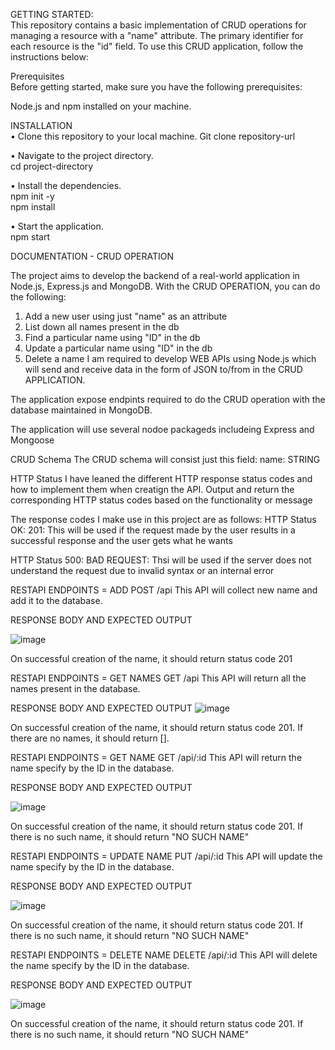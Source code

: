 GETTING STARTED:  
This repository contains a basic implementation of CRUD operations for managing a resource with a "name" attribute. The primary identifier for each resource is the "id" field.
To use this CRUD application, follow the instructions below:

Prerequisites  
Before getting started, make sure you have the following prerequisites:

Node.js and npm installed on your machine.

INSTALLATION   
•	Clone this repository to your local machine.
Git clone repository-url

•	Navigate to the project directory.  
   cd project-directory

•	Install the dependencies.    
  npm init -y    
  npm install

•	Start the application.    
  npm start








DOCUMENTATION - CRUD OPERATION

The project aims to develop the backend of a real-world application in Node.js, Express.js and MongoDB. With the CRUD OPERATION, you can do the following:

1. Add a new user using just "name" as an attribute
2. List down all names present in the db
3. Find a particular name using "ID" in the db
4. Update a particular name using "ID" in the db
5. Delete a name
I am required to develop WEB APIs using Node.js which will send and receive data in the form of JSON to/from in the CRUD APPLICATION.

The application expose endpints required to do the CRUD operation with the database maintained in MongoDB.

The application will use several nodoe packageds includeing Express and Mongoose

CRUD Schema
The CRUD schema will consist just this field:
name: STRING

HTTP Status
I have leaned the different HTTP response status codes and how to implement them when creatign the API.
Output and return the corresponding HTTP status codes based on the functionality or message





The response codes I make use in this project are as follows:
HTTP Status OK: 201: This will be used if the request made by the user results in a successful response and the user gets what he wants

HTTP Status 500: BAD REQUEST: Thsi will be used if the server does not understand the request due to invalid syntax or an internal error

RESTAPI ENDPOINTS = ADD
POST /api
This API will collect new name and add it to the database.

RESPONSE BODY AND EXPECTED OUTPUT

![image](https://github.com/DeBenign/HNG-Task/assets/95944367/efe6b6cf-e57f-4800-8c70-78a0ba258423)




On successful creation of the name, it should return status code 201


RESTAPI ENDPOINTS = GET NAMES
GET /api
This API will return all the names present in the database.

RESPONSE BODY AND EXPECTED OUTPUT
![image](https://github.com/DeBenign/HNG-Task/assets/95944367/07ebc98f-06e8-4986-9933-32eb12d67d44)




On successful creation of the name, it should return status code 201.
If there are no names, it should return [].



RESTAPI ENDPOINTS = GET NAME
GET /api/:id
This API will return the name specify by the ID in the database.

RESPONSE BODY AND EXPECTED OUTPUT

![image](https://github.com/DeBenign/HNG-Task/assets/95944367/af16b21c-e5ba-4e75-83f7-83332f096d27)



On successful creation of the name, it should return status code 201.
If there is no such name, it should return "NO SUCH NAME"






RESTAPI ENDPOINTS = UPDATE NAME
PUT /api/:id
This API will update the name specify by the ID in the database.

RESPONSE BODY AND EXPECTED OUTPUT

![image](https://github.com/DeBenign/HNG-Task/assets/95944367/ebedba48-ed73-428d-b581-8517154cefa1)


On successful creation of the name, it should return status code 201.
If there is no such name, it should return "NO SUCH NAME"






RESTAPI ENDPOINTS = DELETE NAME
DELETE /api/:id
This API will delete the name specify by the ID in the database.

RESPONSE BODY AND EXPECTED OUTPUT

![image](https://github.com/DeBenign/HNG-Task/assets/95944367/c525fabf-6150-4381-8a82-dbef5ba52632)


On successful creation of the name, it should return status code 201.
If there is no such name, it should return "NO SUCH NAME"
